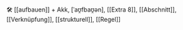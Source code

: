 🛠️ [[aufbauen]] + Akk, [ˈaʊ̯fbaʊ̯ən], [[Extra 8]], [[Abschnitt]], [[Verknüpfung]], [[strukturell]], [[Regel]]